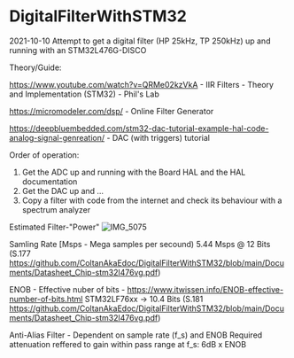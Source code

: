 # DigitalFilterWithSTM32
2021-10-10
Attempt to get a digital filter (HP 25kHz, TP 250kHz) up and running with an STM32L476G-DISCO

Theory/Guide:

https://www.youtube.com/watch?v=QRMe02kzVkA - IIR Filters - Theory and Implementation (STM32) - Phil's Lab

https://micromodeler.com/dsp/ - Online Filter Generator

https://deepbluembedded.com/stm32-dac-tutorial-example-hal-code-analog-signal-genreation/ - DAC (with triggers) tutorial

Order of operation:
1. Get the ADC up and running with the Board HAL and the HAL documentation
2. Get the DAC up and ...
3. Copy a filter with code from the internet and check its behaviour with a spectrum analyzer

Estimated Filter-"Power"
![IMG_5075](https://user-images.githubusercontent.com/62153964/137503139-60a9f56b-82b1-4710-ada8-158d6b80bb3d.jpg)

Samling Rate [Msps - Mega samples per secound)
5.44 Msps @ 12 Bits (S.177 https://github.com/ColtanAkaEdoc/DigitalFilterWithSTM32/blob/main/Documents/Datasheet_Chip-stm32l476vg.pdf)

ENOB - Effective nuber of bits - https://www.itwissen.info/ENOB-effective-number-of-bits.html
STM32LF76xx -> 10.4 Bits (S.181 https://github.com/ColtanAkaEdoc/DigitalFilterWithSTM32/blob/main/Documents/Datasheet_Chip-stm32l476vg.pdf)

Anti-Alias Filter - Dependent on sample rate (f_s) and ENOB
Required attenuation reffered to gain within pass range at f_s: 6dB x ENOB
